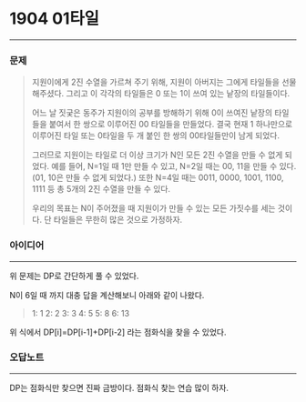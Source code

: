 # 1904 01타일
------------
### 문제

>지원이에게 2진 수열을 가르쳐 주기 위해, 지원이 아버지는 그에게 타일들을 선물해주셨다. 그리고 이 각각의 타일들은 0 또는 1이 쓰여 있는 낱장의 타일들이다.
>
>어느 날 짓궂은 동주가 지원이의 공부를 방해하기 위해 0이 쓰여진 낱장의 타일들을 붙여서 한 쌍으로 이루어진 00 타일들을 만들었다. 결국 현재 1 하나만으로 이루어진 타일 또는 0타일을 두 개 붙인 한 쌍의 00타일들만이 남게 되었다.
>
>그러므로 지원이는 타일로 더 이상 크기가 N인 모든 2진 수열을 만들 수 없게 되었다. 예를 들어, N=1일 때 1만 만들 수 있고, N=2일 때는 00, 11을 만들 수 있다. (01, 10은 만들 수 없게 되었다.) 또한 N=4일 때는 0011, 0000, 1001, 1100, 1111 등 총 5개의 2진 수열을 만들 수 있다.
>
>우리의 목표는 N이 주어졌을 때 지원이가 만들 수 있는 모든 가짓수를 세는 것이다. 단 타일들은 무한히 많은 것으로 가정하자.

### 아이디어
----------
위 문제는 DP로 간단하게 풀 수 있었다.

N이 6일 때 까지 대충 답을 계산해보니 아래와 같이 나왔다.
> 1: 1
> 2: 2
> 3: 3
> 4: 5
> 5: 8
> 6: 13

위 식에서 DP[i]=DP[i-1]+DP[i-2] 라는 점화식을 찾을 수 있었다.

### 오답노트
----------
DP는 점화식만 찾으면 진짜 금방이다. 점화식 찾는 연습 많이 하자.